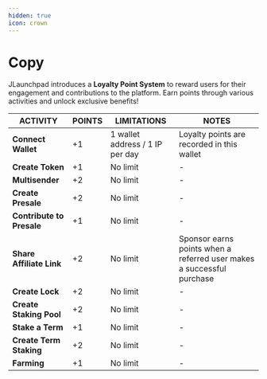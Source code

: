 ```yaml
---
hidden: true
icon: crown
---
```


# Copy

JLaunchpad introduces a **Loyalty Point System** to reward users for their engagement and contributions to the platform. Earn points through various activities and unlock exclusive benefits!

| ACTIVITY                  | POINTS | LIMITATIONS                     | NOTES                                                                 |
| ------------------------- | ------ | ------------------------------- | --------------------------------------------------------------------- |
| **Connect Wallet**        | +1     | 1 wallet address / 1 IP per day | Loyalty points are recorded in this wallet                            |
| **Create Token**          | +1     | No limit                        | -                                                                     |
| **Multisender**           | +2     | No limit                        | -                                                                     |
| **Create Presale**        | +2     | No limit                        | -                                                                     |
| **Contribute to Presale** | +1     | No limit                        | -                                                                     |
| **Share Affiliate Link**  | +2     | No limit                        | Sponsor earns points when a referred user makes a successful purchase |
| **Create Lock**           | +2     | No limit                        | -                                                                     |
| **Create Staking Pool**   | +2     | No limit                        | -                                                                     |
| **Stake a Term**          | +1     | No limit                        | -                                                                     |
| **Create Term Staking**   | +2     | No limit                        | -                                                                     |
| **Farming**               | +1     | No limit                        | -                                                                     |


